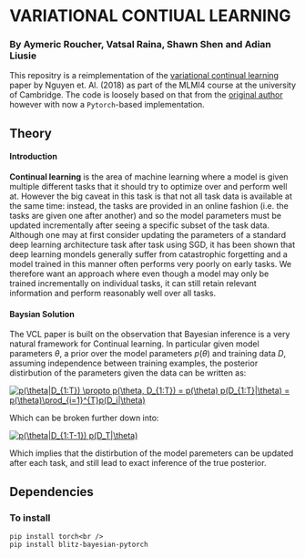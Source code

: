 # VARIATIONAL CONTIUAL LEARNING

### By Aymeric Roucher, Vatsal Raina, Shawn Shen and Adian Liusie

This repositry is a reimplementation of the [variational continual learning](https://arxiv.org/pdf/1710.10628.pdf) paper by Nguyen et. Al. (2018) as part of the MLMI4 course at the university of Cambridge. The code is loosely based on that from the [original author](https://github.com/nvcuong/variational-continual-learning) however with now a `Pytorch`-based implementation. 

## Theory

#### Introduction

__Continual learning__ is the area of machine learning where a model is given multiple different tasks that it should try to optimize over and perform well at. However the big caveat in this task is that not all task data is available at the same time: instead, the tasks are provided in an online fashion (i.e. the tasks are given one after another) and so the model parameters must be updated incrementally after seeing a specific subset of the task data. Although one may at first consider updating the parameters of a standard deep learning architecture task after task using SGD, it has been shown that deep learning mondels generally suffer from catastrophic forgetting and a model trained in this manner often performs very poorly on early tasks. We therefore want an approach where even though a model may only be trained incrementally on individual tasks, it can still retain relevant information and perform reasonably well over all tasks.

#### Baysian Solution

The VCL paper is built on the observation that Bayesian inference is a very natural framework for Continual learning. In particular given model parameters $θ$, a prior over the model parameters $p(θ)$ and training data $D$, assuming independence between training examples, the posterior distirbution of the parameters given the data can be written as:

<a href="https://www.codecogs.com/eqnedit.php?latex=p(\theta|D_{1:T})&space;\propto&space;p(\theta,&space;D_{1:T})&space;=&space;p(\theta)&space;p(D_{1:T}|\theta)&space;=&space;p(\theta)\prod_{i=1}^{T}p(D_i|\theta)" target="_blank"><img src="https://latex.codecogs.com/gif.latex?p(\theta|D_{1:T})&space;\propto&space;p(\theta,&space;D_{1:T})&space;=&space;p(\theta)&space;p(D_{1:T}|\theta)&space;=&space;p(\theta)\prod_{i=1}^{T}p(D_i|\theta)" title="p(\theta|D_{1:T}) \propto p(\theta, D_{1:T}) = p(\theta) p(D_{1:T}|\theta) = p(\theta)\prod_{i=1}^{T}p(D_i|\theta)" /></a>

Which can be broken further down into:

<a href="https://www.codecogs.com/eqnedit.php?latex=p(\theta|D_{1:T-1})&space;p(D_T|\theta)" target="_blank"><img src="https://latex.codecogs.com/gif.latex?p(\theta|D_{1:T-1})&space;p(D_T|\theta)" title="p(\theta|D_{1:T-1}) p(D_T|\theta)" /></a>

Which implies that the distirbution of the model paremeters can be updated after each task, and still lead to exact inference of the true posterior.
## Dependencies

### To install
````
pip install torch<br />
pip install blitz-bayesian-pytorch
````
